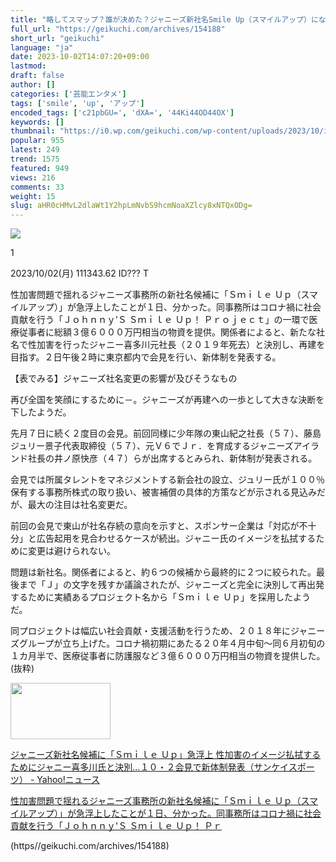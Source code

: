 ```yaml
---
title: "略してスマップ？誰が决めた？ジャニーズ新社名Smile Up（スマイルアップ）になるとの噂！"
full_url: "https://geikuchi.com/archives/154188"
short_url: "geikuchi"
language: "ja"
date: 2023-10-02T14:07:20+09:00
lastmod: 
draft: false
author: []
categories: ['芸能エンタメ']
tags: ['smile', 'up', 'アップ']
encoded_tags: ['c21pbGU=', 'dXA=', '44Ki44OD44OX']
keywords: []
thumbnail: "https://i0.wp.com/geikuchi.com/wp-content/uploads/2023/10/images-9.jpeg?fit=474%2C316&ssl=1"
popular: 955
latest: 249
trend: 1575
featured: 949
views: 216
comments: 33
weight: 15
slug: aHR0cHMvL2dlaWt1Y2hpLmNvbS9hcmNoaXZlcy8xNTQxODg=
---
```


![](https://i0.wp.com/geikuchi.com/wp-content/uploads/2023/10/images-9.jpeg?fit=474%2C316&ssl=1)

<div><p class='t_h'><p>1 <p> 2023/10/02(月) 111343.62 ID??? T</p></p></p><p> 性加害問題で揺れるジャニーズ事務所の新社名候補に「Ｓｍｉｌｅ Ｕｐ（スマイルアップ）」が急浮上したことが１日、分かった。同事務所はコロナ禍に社会貢献を行う「Ｊｏｈｎｎｙ’Ｓ Ｓｍｉｌｅ Ｕｐ！ Ｐｒｏｊｅｃｔ」の一環で医療従事者に総額３億６０００万円相当の物資を提供。関係者によると、新たな社名で性加害を行ったジャニー喜多川元社長（２０１９年死去）と決別し、再建を目指す。２日午後２時に東京都内で会見を行い、新体制を発表する。 </p> <p>【表でみる】ジャニーズ社名変更の影響が及びそうなもの</p> <p>再び全国を笑顔にするために－。ジャニーズが再建への一歩として大きな決断を下したようだ。</p> <p>先月７日に続く２度目の会見。前回同様に少年隊の東山紀之社長（５７）、藤島ジュリー景子代表取締役（５７）、元Ｖ６でＪｒ．を育成するジャニーズアイランド社長の井ノ原快彦（４７）らが出席するとみられ、新体制が発表される。</p> <p>会見では所属タレントをマネジメントする新会社の設立、ジュリー氏が１００％保有する事務所株式の取り扱い、被害補償の具体的方策などが示される見込みだが、最大の注目は社名変更だ。</p> <p>前回の会見で東山が社名存続の意向を示すと、スポンサー企業は「対応が不十分」と広告起用を見合わせるケースが続出。ジャニー氏のイメージを払拭するために変更は避けられない。</p> <p>問題は新社名。関係者によると、約６つの候補から最終的に２つに絞られた。最後まで「Ｊ」の文字を残すか議論されたが、ジャニーズと完全に決別して再出発するために実績あるプロジェクト名から「Ｓｍｉｌｅ Ｕｐ」を採用したようだ。</p> <p>同プロジェクトは幅広い社会貢献・支援活動を行うため、２０１８年にジャニーズグループが立ち上げた。コロナ禍初期にあたる２０年４月中旬～同６月初旬の１カ月半で、医療従事者に防護服など３億６０００万円相当の物資を提供した。(抜粋)</p> <a rel='noopener' target='_blank' href='https//approach.yahoo.co.jp/r/QUyHCH?src=https//news.yahoo.co.jp/articles/e4808aa2b606e91486f2ca8c5fa5cbc60177cb65&preview=auto' title='ジャニーズ新社名候補に「Ｓｍｉｌｅ Ｕｐ」急浮上 性加害のイメージ払拭するためにジャニー喜多川氏と決別…１０・２会見で新体制発表（サンケイスポーツ） - Yahoo!ニュース' class='blogcard-wrap external-blogcard-wrap a-wrap cf'><p class='blogcard-label external-blogcard-label'><p class='fa'></p></p><img src='https//i0.wp.com/geikuchi.com/wp-content/uploads/cocoon-resources/blog-card-cache/280ab960a6aac1a58fb04defcc35d9a3.jpg?resize=160%2C90&ssl=1' alt='' class='blogcard-thumb-image external-blogcard-thumb-image' width='160' height='90'><p class='blogcard-title external-blogcard-title'>ジャニーズ新社名候補に「Ｓｍｉｌｅ Ｕｐ」急浮上 性加害のイメージ払拭するためにジャニー喜多川氏と決別…１０・２会見で新体制発表（サンケイスポーツ） - Yahoo!ニュース</p><p class='blogcard-snippet external-blogcard-snippet'>性加害問題で揺れるジャニーズ事務所の新社名候補に「Ｓｍｉｌｅ Ｕｐ（スマイルアップ）」が急浮上したことが１日、分かった。同事務所はコロナ禍に社会貢献を行う「Ｊｏｈｎｎｙ'Ｓ Ｓｍｉｌｅ Ｕｐ！ Ｐｒ</p></a> </div>

(https//geikuchi.com/archives/154188)
